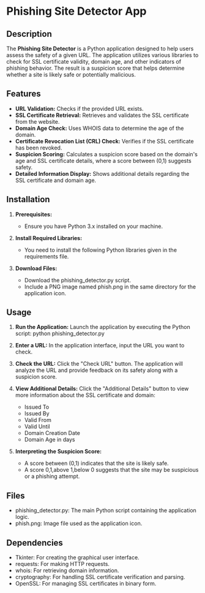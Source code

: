 # Phishing Site Detector App

## Description

The **Phishing Site Detector** is a Python application designed to help users assess the safety of a given URL. The application utilizes various libraries to check for SSL certificate validity, domain age, and other indicators of phishing behavior. The result is a suspicion score that helps determine whether a site is likely safe or potentially malicious.

## Features

- **URL Validation:** Checks if the provided URL exists.
- **SSL Certificate Retrieval:** Retrieves and validates the SSL certificate from the website.
- **Domain Age Check:** Uses WHOIS data to determine the age of the domain.
- **Certificate Revocation List (CRL) Check:** Verifies if the SSL certificate has been revoked.
- **Suspicion Scoring:** Calculates a suspicion score based on the domain's age and SSL certificate details, where a score between (0,1) suggests safety.
- **Detailed Information Display:** Shows additional details regarding the SSL certificate and domain age.

## Installation

1. **Prerequisites:**
   - Ensure you have Python 3.x installed on your machine.

2. **Install Required Libraries:**
   - You need to install the following Python libraries given in the requirements file.
   
3. **Download Files:**
   - Download the phishing_detector.py script.
   - Include a PNG image named phish.png in the same directory for the application icon.

## Usage

1. **Run the Application:** Launch the application by executing the Python script: python phishing_detector.py

2. **Enter a URL:** In the application interface, input the URL you want to check.

3. **Check the URL:** Click the "Check URL" button. The application will analyze the URL and provide feedback on its safety along with a suspicion score.

4. **View Additional Details:** Click the "Additional Details" button to view more information about the SSL certificate and domain:
   - Issued To
   - Issued By
   - Valid From
   - Valid Until
   - Domain Creation Date
   - Domain Age in days

5. **Interpreting the Suspicion Score:**
   - A score between (0,1) indicates that the site is likely safe.
   - A score 0,1,above 1,below 0 suggests that the site may be suspicious or a phishing attempt.

## Files

- phishing_detector.py: The main Python script containing the application logic.
- phish.png: Image file used as the application icon.

## Dependencies

- Tkinter: For creating the graphical user interface.
- requests: For making HTTP requests.
- whois: For retrieving domain information.
- cryptography: For handling SSL certificate verification and parsing.
- OpenSSL: For managing SSL certificates in binary form.
